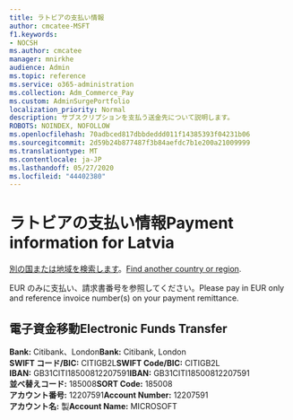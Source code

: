 ```yaml
---
title: ラトビアの支払い情報
author: cmcatee-MSFT
f1.keywords:
- NOCSH
ms.author: cmcatee
manager: mnirkhe
audience: Admin
ms.topic: reference
ms.service: o365-administration
ms.collection: Adm_Commerce_Pay
ms.custom: AdminSurgePortfolio
localization_priority: Normal
description: サブスクリプションを支払う送金先について説明します。
ROBOTS: NOINDEX, NOFOLLOW
ms.openlocfilehash: 70adbced817dbbdeddd011f14385393f04231b06
ms.sourcegitcommit: 2d59b24b877487f3b84aefdc7b1e200a21009999
ms.translationtype: MT
ms.contentlocale: ja-JP
ms.lasthandoff: 05/27/2020
ms.locfileid: "44402380"
---
```

# <a name="payment-information-for-latvia"></a><span data-ttu-id="76ddc-103">ラトビアの支払い情報</span><span class="sxs-lookup"><span data-stu-id="76ddc-103">Payment information for Latvia</span></span>

<span data-ttu-id="76ddc-104">[別の国または地域を検索します](../billing-and-payments/pay-for-your-subscription.md)。</span><span class="sxs-lookup"><span data-stu-id="76ddc-104">[Find another country or region](../billing-and-payments/pay-for-your-subscription.md).</span></span>

<span data-ttu-id="76ddc-105">EUR のみに支払い、請求書番号を参照してください。</span><span class="sxs-lookup"><span data-stu-id="76ddc-105">Please pay in EUR only and reference invoice number(s) on your payment remittance.</span></span>

## <a name="electronic-funds-transfer"></a><span data-ttu-id="76ddc-106">電子資金移動</span><span class="sxs-lookup"><span data-stu-id="76ddc-106">Electronic Funds Transfer</span></span>

<span data-ttu-id="76ddc-107">**Bank:** Citibank、London</span><span class="sxs-lookup"><span data-stu-id="76ddc-107">**Bank:** Citibank, London</span></span>  
<span data-ttu-id="76ddc-108">**SWIFT コード/BIC:** CITIGB2L</span><span class="sxs-lookup"><span data-stu-id="76ddc-108">**SWIFT Code/BIC:** CITIGB2L</span></span>  
<span data-ttu-id="76ddc-109">**IBAN:** GB31CITI18500812207591</span><span class="sxs-lookup"><span data-stu-id="76ddc-109">**IBAN:** GB31CITI18500812207591</span></span>  
<span data-ttu-id="76ddc-110">**並べ替えコード:** 185008</span><span class="sxs-lookup"><span data-stu-id="76ddc-110">**SORT Code:** 185008</span></span>  
<span data-ttu-id="76ddc-111">**アカウント番号:** 12207591</span><span class="sxs-lookup"><span data-stu-id="76ddc-111">**Account Number:** 12207591</span></span>  
<span data-ttu-id="76ddc-112">**アカウント名:** 製</span><span class="sxs-lookup"><span data-stu-id="76ddc-112">**Account Name:** MICROSOFT</span></span>